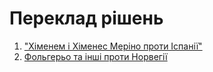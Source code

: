 # Переклад рішень

1. ["Хіменем і Хіменес Меріно проти Іспанії"](1/)
2. [Фольгерьо та інші проти Норвегії](2/)

